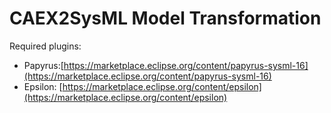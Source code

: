 # CAEX2SysML Model Transformation

Required plugins:
- Papyrus:[https://marketplace.eclipse.org/content/papyrus-sysml-16](https://marketplace.eclipse.org/content/papyrus-sysml-16)
- Epsilon: [https://marketplace.eclipse.org/content/epsilon](https://marketplace.eclipse.org/content/epsilon)
